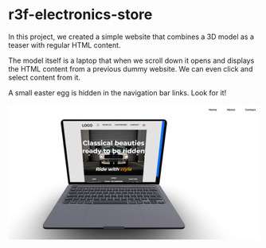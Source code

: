 # r3f-electronics-store
In this project, we created a simple website that combines a 3D model as a teaser with regular HTML content.


The model itself is a laptop that when we scroll down it opens and displays the HTML content from a previous dummy website. We can even click and select content from it.

A small easter egg is hidden in the navigation bar links. Look for it!

![Screenshot](public/assets/imgs/screenshot.png)
